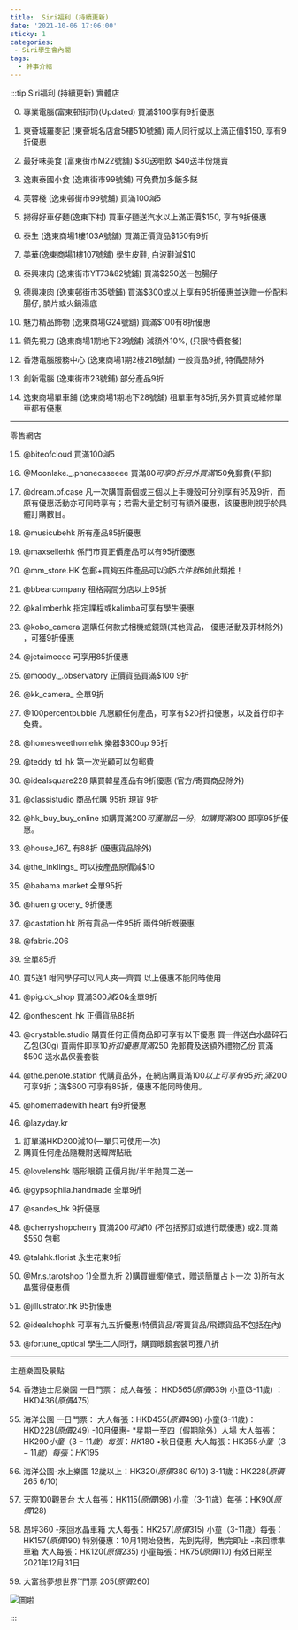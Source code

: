 ```yaml
---
title:  Siri福利 (持續更新)
date: '2021-10-06 17:06:00'
sticky: 1
categories:
 - Siri學生會內閣
tags:
  - 幹事介紹
---
```


:::tip Siri福利 (持續更新)
實體店

0. 專業電腦(富東邨街市)(Updated)
買滿$100享有9折優惠

1. 東薈城羅麥記 (東薈城名店倉5樓510號舖)
兩人同行或以上滿正價$150,
享有9折優惠

2. 最好味美食 (富東街市M22號舖)
$30送嘢飲
$40送半份燒賣

3. 逸東泰國小食 (逸東街市99號舖)
可免費加多飯多餸

4. 芙蓉棧 (逸東邨街市99號舖)
買滿$100減$5

5. 撈得好車仔麵(逸東下村)
買車仔麵送汽水以上滿正價$150, 享有9折優惠

6. 泰生 (逸東商場1樓103A號舖)
買滿正價貨品$150有9折

7. 美華(逸東商場1樓107號舖)
學生皮鞋, 白波鞋減$10

8. 泰興凍肉 (逸東街市YT73&82號鋪)
買滿$250送一包腸仔

9. 德興凍肉 (逸東邨街市35號鋪)
買滿$300或以上享有95折優惠並送贈一份配料腸仔, 腩片或火鍋湯底

10. 魅力精品飾物 (逸東商場G24號舖)
買滿$100有8折優惠

11. 領先視力 (逸東商場1期地下23號舖)
減額外10%,
(只限特價套餐)

12. 香港電腦服務中心 (逸東商場1期2樓218號舖)
一般貨品9折, 特價品除外

13. 創新電腦 (逸東街市23號鋪)
部分產品9折

14. 逸東商場單車舖 (逸東商場1期地下28號舖)
租單車有85折,另外買賣或維修單車都有優惠
-------------------
零售網店

15. @biteofcloud
買滿$100減$5

16. @Moonlake._.phonecaseeee
買滿$80可享9折
另外買滿$150免郵費(平郵)

17. @dream.of.case
凡一次購買兩個或三個以上手機殼可分別享有95及9折，而原有優惠活動亦可同時享有；若需大量定制可有額外優惠，該優惠則視乎於具體訂購數目。

18. @musicubehk
所有產品85折優惠

19. @maxsellerhk
係門市買正價產品可以有95折優惠

20. @mm_store.HK
包郵+買夠五件產品可以減$5
六件就$6如此類推！

21. @bbearcompany
租格兩間分店以上95折

22. @kalimberhk
指定課程或kalimba可享有學生優惠

23. @kobo_camera
選購任何款式相機或鏡頭(其他貨品，
優惠活動及菲林除外) ，可獲9折優惠

24. @jetaimeeec
可享用85折優惠

25. @moody._.observatory
正價貨品買滿$100 9折

26. @kk_camera_
全單9折

27. @100percentbubble
凡惠顧任何產品，可享有$20折扣優惠，以及首行印字免費。

28. @homesweethomehk
樂器$300up 95折

29. @teddy_td_hk
第一次光顧可以包郵費

30. @idealsquare228
購買韓星產品有9折優惠
(官方/寄買商品除外)

31. @classistudio
商品代購 95折 現貨 9折

32. @hk_buy_buy_online
如購買滿$200可獲贈品一份，
如購買滿$800 即享95折優惠。

33. @house_167_
有88折 (優惠貨品除外)

34. @the_inklings_
可以按產品原價減$10

35. @babama.market
全單95折

36. @huen.grocery_
9折優惠

37. @castation.hk
所有貨品一件95折 兩件9折嘅優惠

38. @fabric.206
1. 全單85折
2. 買5送1 咁同學仔可以同人夾一齊買
以上優惠不能同時使用

39. @pig.ck_shop
買滿$300減$20&全單9折

40. @onthescent_hk
正價貨品88折

41. @crystable.studio
購買任何正價商品即可享有以下優惠
買一件送白水晶碎石乙包(30g)
買兩件即享$10折扣優惠
買滿$250 免郵費及送額外禮物乙份
買滿$500 送水晶保養套裝

42. @the.penote.station
代購貨品外，在網店購買滿$100以上可享有95折;滿$200可享9折；滿$600 可享有85折，優惠不能同時使用。

43. @homemadewith.heart
有9折優惠

44. @lazyday.kr
1) 訂單滿HKD200減10(一單只可使用一次)
2) 購買任何產品隨機附送韓牌貼紙

45. @lovelenshk
隱形眼鏡 正價月抛/半年抛買二送一

46. @gypsophila.handmade
全單9折

47. @sandes_hk
9折優惠

48. @cherryshopcherry
買滿$200 可減$10 (不包括預訂或進行既優惠) 或2.買滿$550 包郵

49. @talahk.florist
永生花束9折

50. @Mr.s.tarotshop
1)全單九折
2)購買蠟燭/儀式，贈送簡單占卜一次
3)所有水晶獲得優惠價

51. @jillustrator.hk
95折優惠

52. @idealshophk
可享有九五折優惠(特價貨品/寄賣貨品/飛鏢貨品不包括在內)

53. @fortune_optical
學生二人同行，購買眼鏡套裝可獲八折

-------------------
主題樂園及景點

54. 香港迪士尼樂園
一日門票：
成人每張： HKD$565(原價$639)
小童(3-11歲) ：HKD$436(原價$475)

55. 海洋公園
一日門票：
大人每張：HKD$455(原價$498)
小童(3-11歲)：HKD$228(原價$249)
-10月優惠-
*星期一至四（假期除外）人場
大人每張：HK$290
小童（3-11歲）每張：HK$180
•秋日優惠
大人每張：HK$355
小童（3-11歲）每張：HK$195

56. 海洋公園-水上樂園
12歲以上：HK$320(原價$380 6/10)
3-11歲：HK$228(原價$265 6/10)

57. 天際100觀景台
大人每張：HK$115(原價$198)
小童（3-11歳）每張：HK$90(原價$128)

58. 昂坪360
-來回水晶車箱
大人每張：HK$257(原價$315)
小童（3-11歳）每張：HK$157(原價$190)
特別優惠：10月1開始發售，先到先得，售完即止
-來回標準車箱
大人每張：HK$120(原價$235)
小童每張：HK$75(原價$110)
有效日期至2021年12月31日

59. 大富翁夢想世界™️門票 $205(原價$260)

![圖啦](../img/r/tommy.jpg)

:::